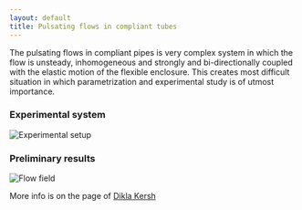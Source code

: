 ```yaml
---
layout: default
title: Pulsating flows in compliant tubes
---
```



The pulsating flows in compliant pipes is very complex system in which the flow is unsteady, inhomogeneous and strongly and bi-directionally coupled with the elastic motion of the flexible enclosure. This creates most difficult situation in which parametrization and experimental study is of utmost importance.

### Experimental system 

![](http://lh6.ggpht.com/_Ehhk1abDUqc/S340lAKDuXI/AAAAAAAAJ1I/IhZZBr51ajU/s400/experimental_setup_scheme.png "Experimental setup")

### Preliminary results 

![](http://lh4.ggpht.com/_Ehhk1abDUqc/S342CQWEw5I/AAAAAAAAJ1Y/NjS3P8o5qjI/s400/profiles_700_quiver.jpg "Flow field")


More info is on the page of [Dikla Kersh](../people/dikla_kersh.html)